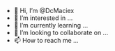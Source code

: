 - 👋 Hi, I’m @DcMaciex
- 👀 I’m interested in ...
- 🌱 I’m currently learning ...
- 💞️ I’m looking to collaborate on ...
- 📫 How to reach me ...

<!---
DcMaciex/DcMaciex is a ✨ special ✨ repository because its `README.md` (this file) appears on your GitHub profile.
You can click the Preview link to take a look at your changes.
--->
